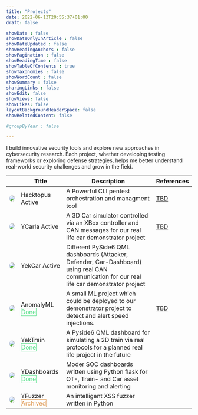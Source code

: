 ```yaml
---
title: "Projects"
date: 2022-06-13T20:55:37+01:00
draft: false

showDate : false
showDateOnlyInArticle : false
showDateUpdated : false
showHeadingAnchors : false
showPagination : false
showReadingTime : false
showTableOfContents : true
showTaxonomies : false
showWordCount : false
showSummary : false
sharingLinks : false
showEdit: false
showViews: false
showLikes: false
layoutBackgroundHeaderSpace: false
showRelatedContent: false

#groupByYear : false

---
```


I build innovative security tools and explore new approaches in cybersecurity research. Each project, whether developing testing frameworks or exploring defense strategies, helps me better understand real-world security challenges and grow in the field.
<style>
  .customEntitityAlbum {
      border-radius: 64px;  /* Less rounded than 50% */
      object-fit: cover;
      background-color: transparent;
  }
</style>

<!-- Rest of your table content -->
<table>
    <thead>
        <tr>
            <th></th>
            <th>Title</th>
            <th>Description</th>
            <th>References</th>
        </tr>
    </thead>
    <tbody class="space-x-4">
        <tr class="space-x-4">
            <td><img class="customEntitityAlbum" style="background-color:transparent" src="/images/projects/hacktopus.png"/></td>
            <td>
              <span class="font-bold">Hacktopus</span>
              <span class="flex" style="cursor:pointer"><span class="rounded-md border border-primary-400 px-1 py-[1px] text-xs font-normal text-primary-700 dark:border-primary-600 dark:text-primary-400">Active</span></span>
            </td>
            <td>A Powerful CLI pentest orchestration and managment tool</td>
            <td><a href="#">TBD</a></td>
        </tr>
         <tr>
            <td><img class="customEntitityAlbum" style="background-color:transparent" src="/images/projects/ycarla.png"/></td>
            <td>
              <span class="font-bold">YCarla</span>
              <span class="flex" style="cursor:pointer"><span class="rounded-md border border-primary-400 px-1 py-[1px] text-xs font-normal text-primary-700 dark:border-primary-600 dark:text-primary-400">Active</span></span>
            </td>
            <td>A 3D Car simulator controlled via an XBox controller and CAN messages for our real life car demonstrator project</td>
            <td><a href="#">TBD</a></td>
    </tr>
         <tr class="space-x-4">
            <td><img class="customEntitityAlbum" style="background-color:transparent" src="/images/projects/yekcar.png"/></td>
            <td>
              <span class="font-bold">YekCar</span>
              <span class="flex" style="cursor:pointer"><span class="rounded-md border border-primary-400 px-1 py-[1px] text-xs font-normal text-primary-700 dark:border-primary-600 dark:text-primary-400">Active</span></span>
            </td>
            <td>Different PySide6 QML dashboards (Attacker, Defender, Car-Dashboard) using real CAN communication for our real life car demonstrator project</td>
        </tr>
        <tr class="space-x-4">
            <td><img class="customEntitityAlbum" style="background-color:transparent" src="/images/projects/anomalyml.png"/></td>
            <td>
                <span class="font-bold">AnomalyML<br></span>
                <span style="border: 1px solid #4ade80; color: #4ade80;" class="rounded-md border border-primary-400 px-1 py-[1px] text-xs font-normal">Done</span>
            </td>
            <td>A small ML project which could be deployed to our demonstrator project to detect and alert speed injections.</td>
            <td><a href="#">TBD</a></td>
        </tr>
        <tr class="space-x-4">
            <td><img class="customEntitityAlbum" style="background-color:transparent" src="/images/projects/ytrain.png"/></td>
            <td>
                <span class="font-bold">YekTrain<br></span>
                <span style="border: 1px solid #4ade80; color: #4ade80;" class="rounded-md border border-primary-400 px-1 py-[1px] text-xs font-normal">Done</span>
            </td>
            <td>A Pyside6 QML dashboard for simulating a 2D train via real protocols for a planned real life project in the future</td>
        </tr>
        <tr class="space-x-4">
            <td><img class="customEntitityAlbum" style="background-color:transparent" src="/images/projects/ydashboard.png"/></td>
            <td>
                <span class="font-bold">YDashboards</span>
                <span style="border: 1px solid #4ade80; color: #4ade80;" class="rounded-md border border-primary-400 px-1 py-[1px] text-xs font-normal">Done</span>
            </td>
            <td>Moder SOC dashboards written using Python flask for OT-, Train- and Car asset monitoring and alerting</td>
        </tr>
        <tr class="space-x-4">
            <td><img class="customEntitityAlbum" style="background-color:transparent" src="/images/projects/yfuzz.png"/></td>
            <td>
                <span class="font-bold">YFuzzer<br></span>
                <span style="border: 1px solid #de954a; color: #de954a;" class="rounded-md border border-primary-400 px-1 py-[1px] text-xs font-normal">Archived</span>
            </td>
            <td>An intelligent XSS fuzzer written in Python</td>
            <td><a href="#"></a></td>
        </tr>
      </tbody>
</table>